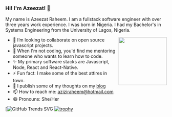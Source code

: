 <!-- <img src="https://github.com/azeezat/azeezat/blob/master/banner.png" alt=""> -->

### Hi! I'm Azeezat! 👋

My name is Azeezat Raheem. I am a fullstack software engineer with over three years work experience. I was born in Nigeria. I had my Bachelor's in Systems Engineering from the University of Lagos, Nigeria.

<a href="https://thecodinghijabi.netlify.app/" target="_blank"><img align="right" width="150" height="150" src="https://media.giphy.com/media/1dOJslxDpf11jEiyhu/giphy.gif"></a>
                                                             
- 👯 I’m looking to collaborate on open source javascript projects.
- 🤔 When I'm not coding, you'd find me mentoring someone who wants to learn how to code.
- ✨ My primary software stacks are Javascript, Node, React and React-Native.
- ⚡ Fun fact: I make some of the best attires in town.
- 💬 I publish some of my thoughts on my <a href="https://thecodinghijabi.netlify.app/blog" target="_blank">blog</a>
- 📫 How to reach me: <a href="aziziraheem@hotmail.com">aziziraheem@hotmail.com</a>
- 😄 Pronouns: She/Her

[![GitHub Trends SVG](https://api.githubtrends.io/user/svg/azeezat/langs?time_range=one_year&use_percent=True&include_private=True&theme=bright_lights)
[![trophy](https://github-profile-trophy.vercel.app/?username=azeezat&row=2&column=3)](https://github.com/ryo-ma/github-profile-trophy)
